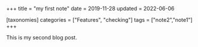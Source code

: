 +++
title = "my first note"
date = 2019-11-28
updated = 2022-06-06

[taxonomies]
categories = ["Features", "checking"]
tags = ["note2","note1"]
+++

This is my second blog post.
